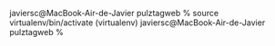 javiersc@MacBook-Air-de-Javier pulztagweb % source virtualenv/bin/activate
(virtualenv) javiersc@MacBook-Air-de-Javier pulztagweb % 
